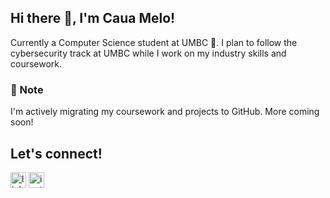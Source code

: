 ## Hi there 👋, I'm Caua Melo!
Currently a Computer Science student at UMBC :guide_dog:. I plan to follow the cybersecurity track at UMBC while I work on my industry skills and coursework.<br>
### 🚧 Note
I'm actively migrating my coursework and projects to GitHub. More coming soon!
## Let's connect!
[<img src="https://img.shields.io/badge/LinkedIn-0077B5?style=for-the-badge&logo=linkedin&logoColor=white" alt="linkedin" height="25"/>](https://www.linkedin.com/in/caua-melo-046127240/) 
[<img src="https://img.shields.io/badge/Instagram-E4405F?style=for-the-badge&logo=instagram&logoColor=white" alt="instagram" height="25"/>](https://www.instagram.com/fusaro_caua/)
